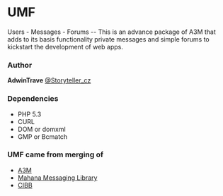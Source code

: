 UMF
===

Users - Messages - Forums -- This is an advance package of A3M that adds to its basis functionality private messages and simple forums to kickstart the development of web apps.

### Author

**AdwinTrave** [@Storyteller_cz](https://twitter.com/Storyteller_cz)

### Dependencies
* PHP 5.3
* CURL
* DOM or domxml
* GMP or Bcmatch

### UMF came from merging of
* [A3M](https://github.com/donjakobo/A3M/)
* [Mahana Messaging Library](https://github.com/jrmadsen67/Mahana-Messaging-library-for-CodeIgniter)
* [CIBB](http://superdit.com/2012/08/15/cibb-an-experimental-basic-forum-built-with-codeigniter-and-twitter-bootstrap/)
